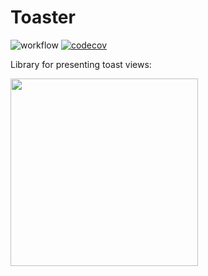# Toaster

![workflow](https://github.com/DarthRumata/Toaster/actions/workflows/swift.yml/badge.svg)
[![codecov](https://codecov.io/gh/DarthRumata/Toaster/branch/main/graph/badge.svg?token=UNACNI5GTO)](https://codecov.io/gh/DarthRumata/Toaster)

Library for presenting toast views:

<img src="https://github.com/DarthRumata/Toaster/assets/3137314/c39c1079-8488-474d-8dde-c23a24444558" width="300">
